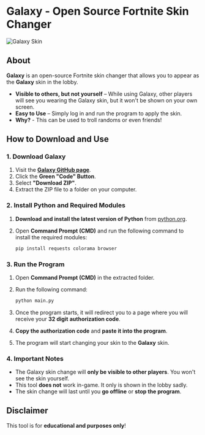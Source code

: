 # Galaxy - Open Source Fortnite Skin Changer  

![Galaxy Skin](https://purepng.com/public/uploads/large/fortnite-new-galaxy-skin-gm0.png)

## About  
**Galaxy** is an open-source Fortnite skin changer that allows you to appear as the **Galaxy** skin in the lobby.  

- **Visible to others, but not yourself** – While using Galaxy, other players will see you wearing the Galaxy skin, but it won't be shown on your own screen.  
- **Easy to Use** – Simply log in and run the program to apply the skin.  
- **Why?** - This can be used to troll randoms or even friends!
## How to Download and Use  

### 1. Download Galaxy  
1. Visit the **[Galaxy GitHub page](https://github.com/Xoid-FNCS/Galaxy/)**.  
2. Click the **Green "Code" Button**.  
3. Select **"Download ZIP"**.  
4. Extract the ZIP file to a folder on your computer.  

### 2. Install Python and Required Modules  
1. **Download and install the latest version of Python** from [python.org](https://www.python.org/downloads/).  
2. Open **Command Prompt (CMD)** and run the following command to install the required modules:  

   ```sh
   pip install requests colorama browser
   ```

### 3. Run the Program  
1. Open **Command Prompt (CMD)** in the extracted folder.  
2. Run the following command:  

   ```sh
   python main.py
   ```

3. Once the program starts, it will redirect you to a page where you will receive your **32 digit** **authorization code**.  
4. **Copy the authorization code** and **paste it into the program**.  
5. The program will start changing your skin to the **Galaxy** skin.  

### 4. Important Notes  
- The Galaxy skin change will **only be visible to other players**. You won't see the skin yourself.  
- This tool **does not** work in-game. It only is shown in the lobby sadly.  
- The skin change will last until you **go offline** or **stop the program**.  

## Disclaimer  
This tool is for **educational and purposes only**!
